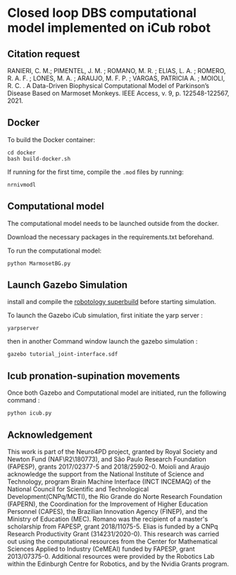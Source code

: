 #  Closed loop DBS computational model implemented on iCub robot

## Citation request
RANIERI, C. M.; PIMENTEL, J. M. ; ROMANO, M. R. ; ELIAS, L. A. ; ROMERO, R. A. F. ; LONES, M. A. ; ARAUJO, M. F. P. ; VARGAS, PATRICIA A. ; MOIOLI, R. C. . A Data-Driven Biophysical Computational Model of Parkinson’s Disease Based on Marmoset Monkeys. IEEE Access, v. 9, p. 122548-122567, 2021.

## Docker

To build the Docker container:
```
cd docker
bash build-docker.sh
```
If running for the first time, compile the ```.mod``` files by running:
```
nrnivmodl
```

## Computational model

The computational model needs to be launched outside from the docker.

Download the necessary packages in the requirements.txt beforehand.

To run the computational model:
```
python MarmosetBG.py
```

## Launch Gazebo Simulation
install and compile the [robotology superbuild](https://github.com/robotology/robotology-superbuild) before starting simulation.

 To launch the Gazebo iCub simulation, first initiate the yarp server  : 
```
yarpserver
```

 then in another Command window launch the gazebo simulation : 
```
gazebo tutorial_joint-interface.sdf
```

## Icub pronation-supination movements
Once both Gazebo and Computational model are initiated, run the following command : 
```
python icub.py
```


## Acknowledgement
This work is part of the Neuro4PD project, granted by Royal Society and Newton Fund (NAF\R2\180773), and São Paulo Research Foundation (FAPESP), grants 2017/02377-5 and 2018/25902-0. Moioli and Araujo acknowledge the support from the National Institute of Science and Technology, program Brain Machine Interface (INCT INCEMAQ) of the National Council for Scientific and Technological Development(CNPq/MCTI), the Rio Grande do Norte Research Foundation (FAPERN), the Coordination for the Improvement of Higher Education Personnel (CAPES), the Brazilian Innovation Agency (FINEP), and the Ministry of Education (MEC). Romano was the recipient of a master's scholarship from FAPESP, grant 2018/11075-5. Elias is funded by a CNPq Research Productivity Grant (314231/2020-0). This research was carried out using the computational resources from the Center for Mathematical Sciences Applied to Industry (CeMEAI) funded by FAPESP, grant 2013/07375-0.
Additional resources were provided by the Robotics Lab within the Edinburgh Centre for Robotics, and by the Nvidia Grants program.
